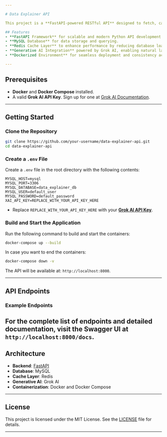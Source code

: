 ```yaml
---

# Data Explainer API

This project is a **FastAPI-powered RESTful API** designed to fetch, cache, and explain data results in plain language. It connects to a **MySQL database**, utilizes **Redis** for caching, and integrates **Grok AI** for generative AI interactions.

## Features
- **FastAPI Framework** for scalable and modern Python API development.
- **MySQL Database** for data storage and querying.
- **Redis Cache Layer** to enhance performance by reducing database load.
- **Generative AI Integration** powered by Grok AI, enabling natural language explanations.
- **Dockerized Environment** for seamless deployment and consistency across systems.

---
```


## Prerequisites
- **Docker** and **Docker Compose** installed.
- A valid **Grok AI API Key**. Sign up for one at [Grok AI Documentation](https://docs.x.ai/docs).

---

## Getting Started

### Clone the Repository
```bash
git clone https://github.com/your-username/data-explainer-api.git
cd data-explainer-api
```

### Create a `.env` File
Create a `.env` file in the root directory with the following contents:
```dotenv
MYSQL_HOST=mysql
MYSQL_PORT=3306
MYSQL_DATABASE=data_explainer_db
MYSQL_USER=default_user
MYSQL_PASSWORD=default_password
XAI_API_KEY=REPLACE_WITH_YOUR_API_KEY_HERE
```
- Replace `REPLACE_WITH_YOUR_API_KEY_HERE` with your **[Grok AI API Key](https://docs.x.ai/docs)**.

### Build and Start the Application
Run the following command to build and start the containers:
```bash
docker-compose up --build
```

In case you want to end the containers:
```bash
docker-compose down -v
```

The API will be available at: `http://localhost:8000`.

---

## API Endpoints

### Example Endpoints
For the complete list of endpoints and detailed documentation, visit the Swagger UI at `http://localhost:8000/docs`.
---

## Architecture

- **Backend**: [FastAPI](https://fastapi.tiangolo.com/)
- **Database**: MySQL
- **Cache Layer**: Redis
- **Generative AI**: Grok AI
- **Containerization**: Docker and Docker Compose

---

## License
This project is licensed under the MIT License. See the [LICENSE](LICENSE) file for details.

---

